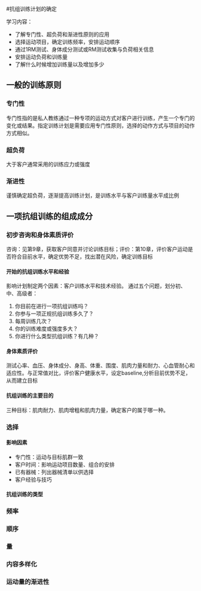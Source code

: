 #抗组训练计划的确定

学习内容：
* 了解专门性、超负荷和渐进性原则的应用
* 选择运动项目，确定训练频率，安排运动顺序
* 通过1RM测试、身体成分测试或RM测试收集与负荷相关信息
* 安排运动负荷和训练量
* 了解什么时候增加训练量以及增加多少

## 一般的训练原则
### 专门性
专门性指的是私人教练通过一种专项的运动方式对客户进行训练，产生一个专门的变化或结果。指定训练计划是需要应用专门性原则，选择的动作方式与项目的动作方式相似。
### 超负荷
大于客户通常采用的训练应力或强度
### 渐进性
谨慎确定超负荷，逐渐提高训练计划，是训练水平与客户训练量水平成比例

## 一项抗组训练的组成成分
### 初步咨询和身体素质评价
咨询：见第9章，获取客户同意并讨论训练目标；评价：第10章，评价客户运动是否符合目前水平，确定优势不足，找出潜在风险，确定训练目标
#### 开始的抗组训练水平和经验
影响计划制定两个因素：客户训练水平和技术经验。
通过五个问题，划分初、中、高级者：
1. 你目前在进行一项抗组训练吗？
2. 你参与一项正规抗组训练多久了？
3. 每周训练几次？
4. 你的训练难度或强度多大？
5. 你进行什么类型抗组训练？有几种？
#### 身体素质评价
测试心率、血压、身体成分、身高、体重、围度、肌肉力量和耐力、心血管耐心和适应性。与正常值对比，评价客户健康水平，设定baseline,分析目前优势不足，从而建立目标
#### 抗组训练的主要目的
三种目标：肌肉耐力、肌肉增粗和肌肉力量，确定客户的属于哪一种。

### 选择

#### 影响因素
* 专门性：运动与目标肌群一致
* 客户时间：影响运动项目数量、组合的安排
* 已有器械：列出器械清单以供选择
* 客户经验与技巧

#### 抗组训练的类型

### 频率
### 顺序
### 量
### 内容多样化
### 运动量的渐进性
